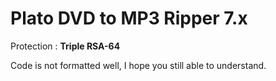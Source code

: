 Plato DVD to MP3 Ripper 7.x
===

Protection : **Triple RSA-64**

Code is not formatted well, I hope you still able to understand.